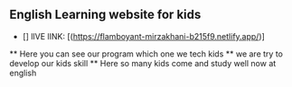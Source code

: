 ## English Learning website for kids 
- [] lIVE lINK: [(https://flamboyant-mirzakhani-b215f9.netlify.app/)]

** Here you can see our program which one we tech kids 
** we are try to develop our kids skill 
** Here so many kids come and study well now at english

